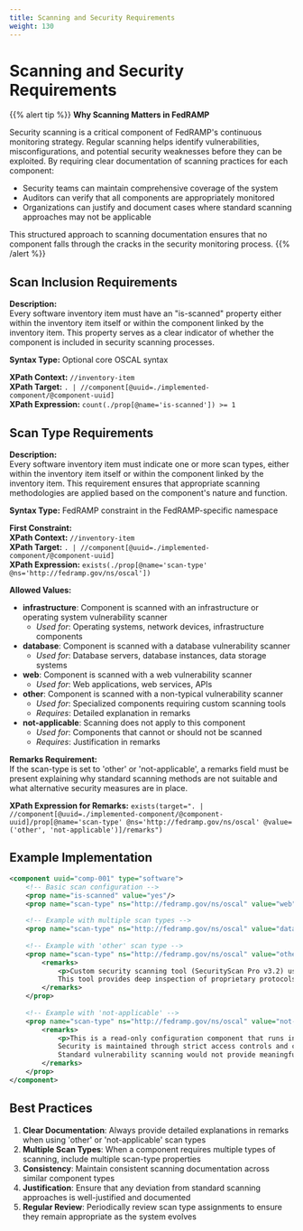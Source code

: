```yaml
---
title: Scanning and Security Requirements
weight: 130
---
```

# Scanning and Security Requirements

{{% alert tip %}}
**Why Scanning Matters in FedRAMP**

Security scanning is a critical component of FedRAMP's continuous monitoring strategy. Regular scanning helps identify vulnerabilities, misconfigurations, and potential security weaknesses before they can be exploited. By requiring clear documentation of scanning practices for each component:

- Security teams can maintain comprehensive coverage of the system
- Auditors can verify that all components are appropriately monitored
- Organizations can justify and document cases where standard scanning approaches may not be applicable

This structured approach to scanning documentation ensures that no component falls through the cracks in the security monitoring process.
{{% /alert %}}

## Scan Inclusion Requirements

**Description:**  
Every software inventory item must have an "is-scanned" property either within the inventory item itself or within the component linked by the inventory item. This property serves as a clear indicator of whether the component is included in security scanning processes.

**Syntax Type:** Optional core OSCAL syntax

**XPath Context:** `//inventory-item`  
**XPath Target:** `. | //component[@uuid=./implemented-component/@component-uuid]`  
**XPath Expression:** `count(./prop[@name='is-scanned']) >= 1`

## Scan Type Requirements

**Description:**  
Every software inventory item must indicate one or more scan types, either within the inventory item itself or within the component linked by the inventory item. This requirement ensures that appropriate scanning methodologies are applied based on the component's nature and function.

**Syntax Type:** FedRAMP constraint in the FedRAMP-specific namespace

**First Constraint:**  
**XPath Context:** `//inventory-item`  
**XPath Target:** `. | //component[@uuid=./implemented-component/@component-uuid]`  
**XPath Expression:** `exists(./prop[@name='scan-type' @ns='http://fedramp.gov/ns/oscal'])`

**Allowed Values:**
- **infrastructure**: Component is scanned with an infrastructure or operating system vulnerability scanner
  - *Used for*: Operating systems, network devices, infrastructure components
- **database**: Component is scanned with a database vulnerability scanner
  - *Used for*: Database servers, database instances, data storage systems
- **web**: Component is scanned with a web vulnerability scanner
  - *Used for*: Web applications, web services, APIs
- **other**: Component is scanned with a non-typical vulnerability scanner
  - *Used for*: Specialized components requiring custom scanning tools
  - *Requires*: Detailed explanation in remarks
- **not-applicable**: Scanning does not apply to this component
  - *Used for*: Components that cannot or should not be scanned
  - *Requires*: Justification in remarks

**Remarks Requirement:**  
If the scan-type is set to 'other' or 'not-applicable', a remarks field must be present explaining why standard scanning methods are not suitable and what alternative security measures are in place.

**XPath Expression for Remarks:** `exists(target=". | //component[@uuid=./implemented-component/@component-uuid]/prop[@name='scan-type' @ns='http://fedramp.gov/ns/oscal' @value=('other', 'not-applicable')]/remarks")`

## Example Implementation

```xml
<component uuid="comp-001" type="software">
    <!-- Basic scan configuration -->
    <prop name="is-scanned" value="yes"/>
    <prop name="scan-type" ns="http://fedramp.gov/ns/oscal" value="web"/>
    
    <!-- Example with multiple scan types -->
    <prop name="scan-type" ns="http://fedramp.gov/ns/oscal" value="database"/>
    
    <!-- Example with 'other' scan type -->
    <prop name="scan-type" ns="http://fedramp.gov/ns/oscal" value="other">
        <remarks>
            <p>Custom security scanning tool (SecurityScan Pro v3.2) used for specialized application components. 
            This tool provides deep inspection of proprietary protocols and custom configurations specific to our implementation.</p>
        </remarks>
    </prop>
    
    <!-- Example with 'not-applicable' -->
    <prop name="scan-type" ns="http://fedramp.gov/ns/oscal" value="not-applicable">
        <remarks>
            <p>This is a read-only configuration component that runs in an isolated environment. 
            Security is maintained through strict access controls and continuous configuration validation.
            Standard vulnerability scanning would not provide meaningful results for this component type.</p>
        </remarks>
    </prop>
</component>
```

## Best Practices

1. **Clear Documentation**: Always provide detailed explanations in remarks when using 'other' or 'not-applicable' scan types
2. **Multiple Scan Types**: When a component requires multiple types of scanning, include multiple scan-type properties
3. **Consistency**: Maintain consistent scanning documentation across similar component types
4. **Justification**: Ensure that any deviation from standard scanning approaches is well-justified and documented
5. **Regular Review**: Periodically review scan type assignments to ensure they remain appropriate as the system evolves

